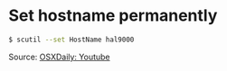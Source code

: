 # Set hostname permanently

```bash
$ scutil --set HostName hal9000
```

Source: [OSXDaily: Youtube](https://www.youtube.com/watch?v=j7BhXkKbfe0)